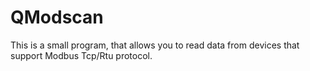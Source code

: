 # QModscan
This is a small program, that allows you to read data from devices that support Modbus Tcp/Rtu protocol.
